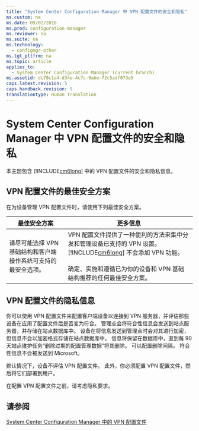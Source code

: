 ```yaml
---
title: "System Center Configuration Manager 中 VPN 配置文件的安全和隐私"
ms.custom: na
ms.date: 09/02/2016
ms.prod: configuration-manager
ms.reviewer: na
ms.suite: na
ms.technology: 
  - configmgr-other
ms.tgt_pltfrm: na
ms.topic: article
applies_to: 
  - System Center Configuration Manager (current branch)
ms.assetid: dc78c1a4-d34e-4c7c-9abe-72c5adf073e5
caps.latest.revision: 5
caps.handback.revision: 5
translationtype: Human Translation
---
```

# System Center Configuration Manager 中 VPN 配置文件的安全和隐私
本主题包含 [!INCLUDE[cm6long](../LocTest/includes/cm6long_md.md)] 中的 VPN 配置文件的安全和隐私信息。  
  
##  <a name="BKMK_Security_RemoteConnections"></a> VPN 配置文件的最佳安全方案  
 在为设备管理 VPN 配置文件时，请使用下列最佳安全方案。  
  
|最佳安全方案|更多信息|  
|------------|----------|  
|请尽可能选择 VPN 基础结构和客户端操作系统可支持的最安全选项。|VPN 配置文件提供了一种便利的方法来集中分发和管理设备已支持的 VPN 设置。[!INCLUDE[cm6long](../LocTest/includes/cm6long_md.md)] 不会添加 VPN 功能。<br /><br /> 确定、实施和遵循已为你的设备和 VPN 基础结构推荐的任何最佳安全方案。|  
  
## VPN 配置文件的隐私信息  
 你可以使用 VPN 配置文件来配置客户端设备以连接到 VPN 服务器，并评估那些设备在应用了配置文件后是否变为符合。 管理点会将符合性信息会发送到站点服务器，并存储在站点数据库中。 设备在将信息发送到管理点时会对其进行加密，但信息不会以加密格式存储在站点数据库中。 信息将保留在数据库中，直到每 90 天站点维护任务“删除过期的配置管理数据”将其删除。 可以配置删除间隔。 符合性信息不会被发送到 Microsoft。  
  
 默认情况下，设备不评估 VPN 配置文件。 此外，你必须配置 VPN 配置文件，然后将它们部署到用户。  
  
 在配置 VPN 配置文件之前，请考虑隐私要求。  
  
## 请参阅  
 [System Center Configuration Manager 中的 VPN 配置文件](../LocTest/VPN-profiles-in-System-Center-Configuration-Manager.md)